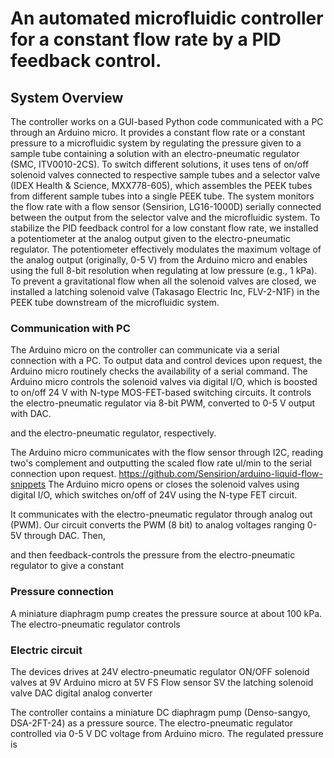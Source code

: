 
# An automated microfluidic controller for a constant flow rate by a PID feedback control.


## System Overview
The controller works on a GUI-based Python code communicated with a PC through an Arduino micro.
It provides a constant flow rate or a constant pressure to a microfluidic system by regulating the pressure given to a sample tube containing a solution with an electro-pneumatic regulator (SMC, ITV0010-2CS).
To switch different solutions, it uses tens of on/off solenoid valves connected to respective sample tubes and a selector valve (IDEX Health & Science, MXX778-605), which assembles the PEEK tubes from different sample tubes into a single PEEK tube.
The system monitors the flow rate with a flow sensor (Sensirion, LG16-1000D) serially connected between the output from the selector valve and the microfluidic system.
To stabilize the PID feedback control for a low constant flow rate, we installed a potentiometer at the analog output given to the electro-pneumatic regulator. 
The potentiometer effectively modulates the maximum voltage of the analog output (originally, 0-5 V) from the Arduino micro and enables using the full 8-bit resolution when regulating at low pressure (e.g., 1 kPa).
To prevent a gravitational flow when all the solenoid valves are closed, we installed a latching solenoid valve (Takasago Electric Inc, FLV-2-N1F) in the PEEK tube downstream of the microfluidic system.

### Communication with PC
The Arduino micro on the controller can communicate via a serial connection with a PC.
To output data and control devices upon request, the Arduino micro routinely checks the availability of a serial command.
The Arduino micro controls the solenoid valves via digital I/O, which is boosted to on/off 24 V with N-type MOS-FET-based switching circuits.
It controls the electro-pneumatic regulator via 8-bit PWM, converted to 0-5 V output with DAC.


and the electro-pneumatic regulator, respectively.

The Arduino micro communicates with the flow sensor through I2C, reading two's complement and outputting the scaled flow rate ul/min to the serial connection upon request.
https://github.com/Sensirion/arduino-liquid-flow-snippets
The Arduino micro opens or closes the solenoid valves using digital I/O, which switches on/off of 24V using the N-type FET circuit.

It communicates with the electro-pneumatic regulator through analog out (PWM).
Our circuit converts the PWM (8 bit) to analog voltages ranging 0-5V through DAC.
Then, 




and then feedback-controls the pressure from the electro-pneumatic regulator to give a constant 


### Pressure connection
A miniature diaphragm pump creates the pressure source at about 100 kPa.
The electro-pneumatic regulator controls 

### Electric circuit

The devices drives
at 24V
electro-pneumatic regulator
ON/OFF solenoid valves
at 9V
Arduino micro
at 5V
FS Flow sensor
SV the latching solenoid valve
DAC digital analog converter

The controller contains a miniature DC diaphragm pump (Denso-sangyo, DSA-2FT-24) as a pressure source.
The electro-pneumatic regulator controlled via 0-5 V DC voltage from Arduino micro.
The regulated pressure is 


